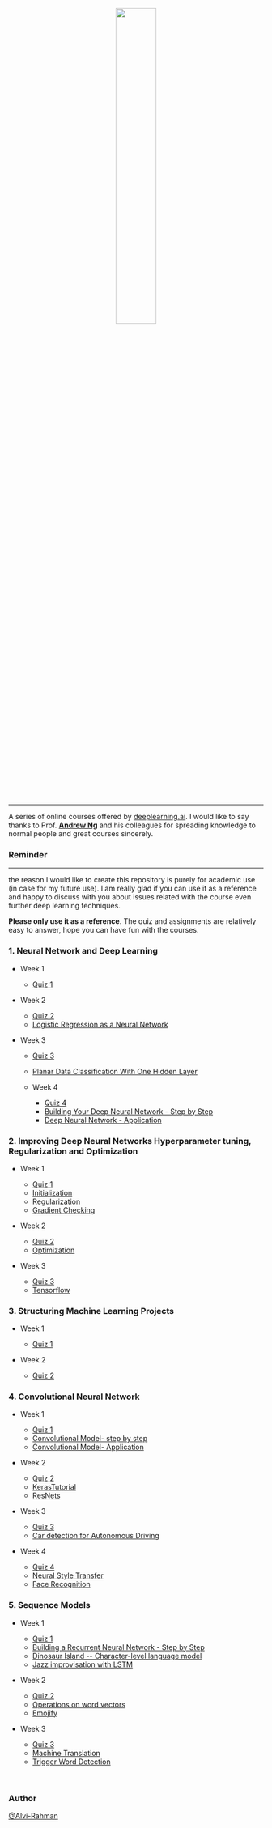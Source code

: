<p align="center"><img width="40%" src="logo.png" /></p>

--------------------------------------------------------------------------------

A series of online courses offered by [deeplearning.ai](https://www.deeplearning.ai/). I would like to say thanks to Prof. [**Andrew Ng**](https://www.andrewng.org/) and his colleagues for spreading knowledge to normal people and great courses sincerely.  


### Reminder
-------------------
the reason I would like to create this repository is purely for academic use (in case for my future use). I am really glad if you can use it as a reference and happy to discuss with you about issues related with the course even further deep learning techniques.

**Please only use it as a reference**. The quiz and assignments are relatively easy to answer, hope you can have fun with the courses.  


### 1. Neural Network and Deep Learning
* Week 1
	* [Quiz 1](https://github.com/Alvi-Rahman/Deep-Learning-Coursera---deeplearning.ai/blob/master/1.%20Neural%20Networks%20and%20Deep%20Learning/Week%201%20Quiz%20-%20Introduction%20to%20deep%20learning.md)

* Week 2
	* [Quiz 2](https://github.com/Alvi-Rahman/Deep-Learning-Coursera---deeplearning.ai/blob/master/1.%20Neural%20Networks%20and%20Deep%20Learning/Week%202%20Quiz%20-%20Neural%20Network%20Basics.md)
	* [Logistic Regression as a Neural Network](https://github.com/Alvi-Rahman/Deep-Learning-Coursera---deeplearning.ai/blob/master/1.%20Neural%20Networks%20and%20Deep%20Learning/Logistic%20Regression%20with%20a%20Neural%20Network%20mindset.ipynb)

* Week 3
	* [Quiz 3](https://github.com/Alvi-Rahman/Deep-Learning-Coursera---deeplearning.ai/blob/master/1.%20Neural%20Networks%20and%20Deep%20Learning/Week%203%20Quiz%20-%20Shallow%20Neural%20Networks.md)
	* [Planar Data Classification With One Hidden Layer](https://github.com/Alvi-Rahman/Deep-Learning-Coursera---deeplearning.ai/blob/master/1.%20Neural%20Networks%20and%20Deep%20Learning/Planar%20data%20classification%20with%20one%20hidden%20layer.ipynb)

  * Week 4
  	* [Quiz 4](https://github.com/Alvi-Rahman/Deep-Learning-Coursera---deeplearning.ai/blob/master/1.%20Neural%20Networks%20and%20Deep%20Learning/Week%204%20Quiz%20-%20Key%20concepts%20on%20Deep%20Neural%20Networks.md)
  	* [Building Your Deep Neural Network - Step by Step](https://github.com/Alvi-Rahman/Deep-Learning-Coursera---deeplearning.ai/blob/master/1.%20Neural%20Networks%20and%20Deep%20Learning/Building%20your%20Deep%20Neural%20Network%20-%20Step%20by%20Step.ipynb)
    * [Deep Neural Network - Application](https://github.com/Alvi-Rahman/Deep-Learning-Coursera---deeplearning.ai/blob/master/1.%20Neural%20Networks%20and%20Deep%20Learning/Deep%20Neural%20Network%20-%20Application.ipynb)


### 2. Improving Deep Neural Networks Hyperparameter tuning, Regularization and Optimization
* Week 1
	* [Quiz 1](https://github.com/Alvi-Rahman/Deep-Learning-Coursera---deeplearning.ai/blob/master/2.%20Improving%20Deep%20Neural%20Networks%20Hyperparameter%20tuning%2C%20Regularization%20and%20Optimization/Week%201%20Quiz%20-%20Practical%20aspects%20of%20deep%20learning.md)
	* [Initialization](https://github.com/Alvi-Rahman/Deep-Learning-Coursera---deeplearning.ai/blob/master/2.%20Improving%20Deep%20Neural%20Networks%20Hyperparameter%20tuning%2C%20Regularization%20and%20Optimization/Initialization.ipynb)
	* [Regularization](https://github.com/Alvi-Rahman/Deep-Learning-Coursera---deeplearning.ai/blob/master/2.%20Improving%20Deep%20Neural%20Networks%20Hyperparameter%20tuning%2C%20Regularization%20and%20Optimization/Regularization.ipynb)
	* [Gradient Checking](https://github.com/Alvi-Rahman/Deep-Learning-Coursera---deeplearning.ai/blob/master/2.%20Improving%20Deep%20Neural%20Networks%20Hyperparameter%20tuning%2C%20Regularization%20and%20Optimization/Gradient%20Checking.ipynb)

* Week 2
	* [Quiz 2](https://github.com/Alvi-Rahman/Deep-Learning-Coursera---deeplearning.ai/blob/master/2.%20Improving%20Deep%20Neural%20Networks%20Hyperparameter%20tuning%2C%20Regularization%20and%20Optimization/Week%202%20Quiz%20-%20Optimization%20algorithms.md)
	* [Optimization](https://github.com/Alvi-Rahman/Deep-Learning-Coursera---deeplearning.ai/blob/master/2.%20Improving%20Deep%20Neural%20Networks%20Hyperparameter%20tuning%2C%20Regularization%20and%20Optimization/Optimization%20methods.ipynb)

* Week 3
	* [Quiz 3](https://github.com/Alvi-Rahman/Deep-Learning-Coursera---deeplearning.ai/blob/master/2.%20Improving%20Deep%20Neural%20Networks%20Hyperparameter%20tuning%2C%20Regularization%20and%20Optimization/Week%203%20Quiz%20-%20Hyperparameter%20tuning%2C%20Batch%20Normalization%2C%20Programming%20Frameworks.md)
	* [Tensorflow](https://github.com/Alvi-Rahman/Deep-Learning-Coursera---deeplearning.ai/blob/master/2.%20Improving%20Deep%20Neural%20Networks%20Hyperparameter%20tuning%2C%20Regularization%20and%20Optimization/Tensorflow%20Tutorial.ipynb)

### 3. Structuring Machine Learning Projects
* Week 1
	* [Quiz 1](https://github.com/Alvi-Rahman/Deep-Learning-Coursera---deeplearning.ai/blob/master/3.%20Structuring%20Machine%20Learning%20Projects/Week%201%20Quiz%20-%20Bird%20recognition%20in%20the%20city%20of%20Peacetopia%20(case%20study).md)

* Week 2
	* [Quiz 2](https://github.com/Alvi-Rahman/Deep-Learning-Coursera---deeplearning.ai/blob/master/3.%20Structuring%20Machine%20Learning%20Projects/Week%202%20Quiz%20-%20Autonomous%20driving%20(case%20study).md)

### 4. Convolutional Neural Network
* Week 1
	* [Quiz 1](https://github.com/Alvi-Rahman/Deep-Learning-Coursera---deeplearning.ai/blob/master/4.%20Convolutional%20Neural%20Networks/Week%201%20Quiz%20-%20The%20basics%20of%20ConvNets.md)
	* [Convolutional Model- step by step](https://github.com/Alvi-Rahman/Deep-Learning-Coursera---deeplearning.ai/blob/master/4.%20Convolutional%20Neural%20Networks/Convolution%2Bmodel%2B-%2BStep%2Bby%2BStep%2B-%2Bv1.ipynb)
	* [Convolutional Model- Application](https://github.com/Alvi-Rahman/Deep-Learning-Coursera---deeplearning.ai/blob/master/4.%20Convolutional%20Neural%20Networks/Convolution%2Bmodel%2B-%2BApplication%2B-%2Bv1.ipynb)

* Week 2
	* [Quiz 2](https://github.com/Alvi-Rahman/Deep-Learning-Coursera---deeplearning.ai/blob/master/4.%20Convolutional%20Neural%20Networks/Week%202%20Quiz%20-%20Deep%20convolutional%20models.md)
	* [KerasTutorial](https://github.com/Alvi-Rahman/Deep-Learning-Coursera---deeplearning.ai/blob/master/4.%20Convolutional%20Neural%20Networks/Keras%2B-%2BTutorial%2B-%2BHappy%2BHouse%2Bv2.ipynb)
	* [ResNets](https://github.com/Alvi-Rahman/Deep-Learning-Coursera---deeplearning.ai/blob/master/4.%20Convolutional%20Neural%20Networks/Residual%2BNetworks%2B-%2Bv2.ipynb)

* Week 3
	* [Quiz 3](https://github.com/Alvi-Rahman/Deep-Learning-Coursera---deeplearning.ai/blob/master/4.%20Convolutional%20Neural%20Networks/Week%203%20Quiz%20-%20Detection%20algorithms.md)
	* [Car detection for Autonomous Driving](https://github.com/Alvi-Rahman/Deep-Learning-Coursera---deeplearning.ai/blob/master/4.%20Convolutional%20Neural%20Networks/Autonomous%2Bdriving%2Bapplication%2B-%2BCar%2Bdetection%2B-%2Bv3.ipynb)

* Week 4
	* [Quiz 4](https://github.com/HeroKillerEver/coursera-deep-learning/tree/master/Convolutional%20Neural%20Networks/week4%20quiz.md)
	* [Neural Style Transfer](https://github.com/Alvi-Rahman/Deep-Learning-Coursera---deeplearning.ai/blob/master/4.%20Convolutional%20Neural%20Networks/Art%20Generation%20with%20Neural%20Style%20Transfer%20-%20v2.ipynb)
	* [Face Recognition](https://github.com/Alvi-Rahman/Deep-Learning-Coursera---deeplearning.ai/blob/master/4.%20Convolutional%20Neural%20Networks/Face%20Recognition%20for%20the%20Happy%20House%20-%20v3.ipynb)


### 5. Sequence Models
* Week 1
	* [Quiz 1](https://github.com/Alvi-Rahman/Deep-Learning-Coursera---deeplearning.ai/blob/master/5.%20Sequence%20Models/Week%201%20Quiz%20-%20Recurrent%20Neural%20Networks.md)
	* [Building a Recurrent Neural Network - Step by Step](https://github.com/Alvi-Rahman/Deep-Learning-Coursera---deeplearning.ai/blob/master/5.%20Sequence%20Models/Building%20a%20Recurrent%20Neural%20Network%20-%20Step%20by%20Step%20-%20v2.ipynb)
	* [Dinosaur Island -- Character-level language model](https://github.com/Alvi-Rahman/Deep-Learning-Coursera---deeplearning.ai/blob/master/5.%20Sequence%20Models/Dinosaurus%20Island%20--%20Character%20level%20language%20model%20final%20-%20v3.ipynb)
	* [Jazz improvisation with LSTM](https://github.com/Alvi-Rahman/Deep-Learning-Coursera---deeplearning.ai/blob/master/5.%20Sequence%20Models/Improvise%20a%20Jazz%20Solo%20with%20an%20LSTM%20Network%20-%20v1.ipynb)

* Week 2
	* [Quiz 2](https://github.com/Alvi-Rahman/Deep-Learning-Coursera---deeplearning.ai/blob/master/5.%20Sequence%20Models/Week%202%20Quiz%20-%20Natural%20Language%20Processing%20%26%20Word%20Embeddings.pdf)
	* [Operations on word vectors](https://github.com/Alvi-Rahman/Deep-Learning-Coursera---deeplearning.ai/blob/master/5.%20Sequence%20Models/Operations%20on%20word%20vectors%20-%20v2.ipynb)
	* [Emojify](https://github.com/Alvi-Rahman/Deep-Learning-Coursera---deeplearning.ai/blob/master/5.%20Sequence%20Models/Emojify%20-%20v2.ipynb)

* Week 3
	* [Quiz 3](https://github.com/Alvi-Rahman/Deep-Learning-Coursera---deeplearning.ai/blob/master/5.%20Sequence%20Models/Week%203%20Quiz%20-%20Sequence%20models%20%26%20Attention%20mechanism.md)
	* [Machine Translation](https://github.com/Alvi-Rahman/Deep-Learning-Coursera---deeplearning.ai/blob/master/5.%20Sequence%20Models/Neural%20machine%20translation%20with%20attention%20-%20v2.ipynb)
	* [Trigger Word Detection](https://github.com/Alvi-Rahman/Deep-Learning-Coursera---deeplearning.ai/blob/master/5.%20Sequence%20Models/Trigger%20word%20detection%20-%20v1.ipynb)


<br/>


### Author
[@Alvi-Rahman](https://github.com/Alvi-Rahman)

